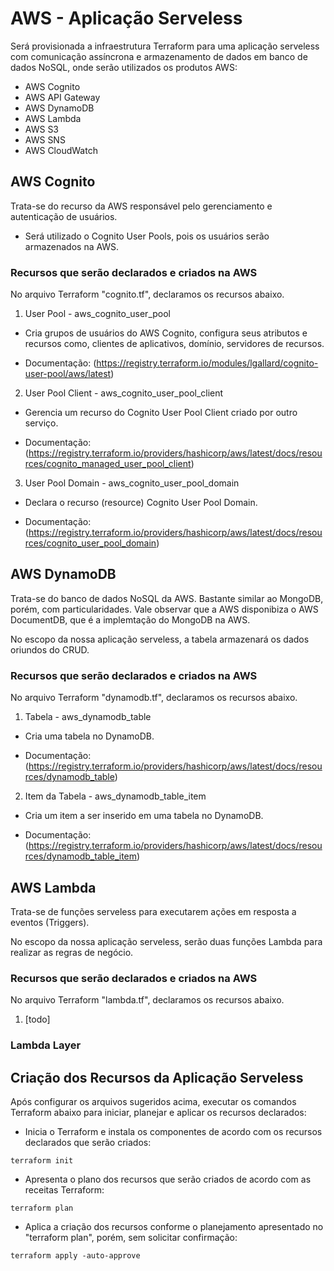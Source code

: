 # AWS - Aplicação Serveless

Será provisionada a infraestrutura Terraform para uma aplicação serveless com comunicação assíncrona e armazenamento de dados em banco de dados NoSQL, onde serão utilizados os produtos AWS:

- AWS Cognito
- AWS API Gateway
- AWS DynamoDB
- AWS Lambda
- AWS S3
- AWS SNS
- AWS CloudWatch

## AWS Cognito

Trata-se do recurso da AWS responsável pelo gerenciamento e autenticação de usuários. 

- Será utilizado o Cognito User Pools, pois os usuários serão armazenados na AWS.

### Recursos que serão declarados e criados na AWS

No arquivo Terraform "cognito.tf", declaramos os recursos abaixo.

1. User Pool - aws_cognito_user_pool

- Cria grupos de usuários do AWS Cognito, configura seus atributos e recursos como, clientes de aplicativos, domínio, servidores de recursos.

- Documentação: (https://registry.terraform.io/modules/lgallard/cognito-user-pool/aws/latest)


2. User Pool Client - aws_cognito_user_pool_client

- Gerencia um recurso do Cognito User Pool Client criado por outro serviço.

- Documentação: (https://registry.terraform.io/providers/hashicorp/aws/latest/docs/resources/cognito_managed_user_pool_client)

3. User Pool Domain - aws_cognito_user_pool_domain

- Declara o recurso (resource) Cognito User Pool Domain.

- Documentação: (https://registry.terraform.io/providers/hashicorp/aws/latest/docs/resources/cognito_user_pool_domain)


## AWS DynamoDB

Trata-se do banco de dados NoSQL da AWS. Bastante similar ao MongoDB, porém, com particularidades. Vale observar que a AWS disponibiza o AWS DocumentDB, que é a implemtação do MongoDB na AWS.

No escopo da nossa aplicação serveless, a tabela armazenará os dados oriundos do CRUD.

### Recursos que serão declarados e criados na AWS

No arquivo Terraform "dynamodb.tf", declaramos os recursos abaixo.

1. Tabela - aws_dynamodb_table

- Cria uma tabela no DynamoDB.

- Documentação: (https://registry.terraform.io/providers/hashicorp/aws/latest/docs/resources/dynamodb_table)

2. Item da Tabela - aws_dynamodb_table_item

- Cria um item a ser inserido em uma tabela no DynamoDB.

- Documentação: (https://registry.terraform.io/providers/hashicorp/aws/latest/docs/resources/dynamodb_table_item)


## AWS Lambda

Trata-se de funções serveless para executarem ações em resposta a eventos (Triggers).

No escopo da nossa aplicação serveless, serão duas funções Lambda para realizar as regras de negócio.

### Recursos que serão declarados e criados na AWS

No arquivo Terraform "lambda.tf", declaramos os recursos abaixo.

1. [todo]

### Lambda Layer

## Criação dos Recursos da Aplicação Serveless

Após configurar os arquivos sugeridos acima, executar os comandos Terraform abaixo para iniciar, planejar e aplicar os recursos declarados:

- Inicia o Terraform e instala os componentes de acordo com os recursos declarados que serão criados:

```hcl
terraform init 
```

- Apresenta o plano dos recursos que serão criados de acordo com as receitas Terraform:

```hcl
terraform plan
```

- Aplica a criação dos recursos conforme o planejamento apresentado no "terraform plan", porém, sem solicitar confirmação:

```hcl
terraform apply -auto-approve
```

